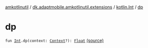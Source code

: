 [amkotlinutil](../../index.md) / [dk.adaptmobile.amkotlinutil.extensions](../index.md) / [kotlin.Int](index.md) / [dp](./dp.md)

# dp

`fun `[`Int`](https://kotlinlang.org/api/latest/jvm/stdlib/kotlin/-int/index.html)`.dp(context: `[`Context`](https://developer.android.com/reference/android/content/Context.html)`?): `[`Float`](https://kotlinlang.org/api/latest/jvm/stdlib/kotlin/-float/index.html) [(source)](https://github.com/adaptmobile-organization/amkotlinutil/tree/master/amkotlinutil/amkotlinutil/src/main/java/dk/adaptmobile/amkotlinutil/extensions/ContextExtensions.kt#L64)
